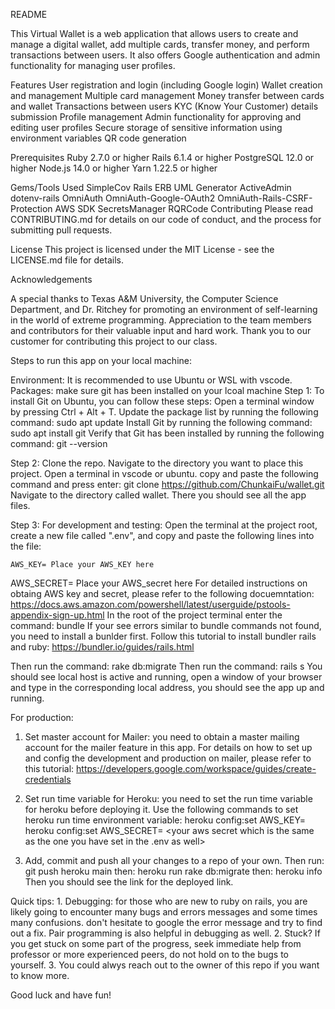 README

This Virtual Wallet is a web application that allows users to create and manage a digital wallet, add multiple cards, transfer money, and perform transactions between users. It also offers Google authentication and admin functionality for managing user profiles.

Features
	User registration and login (including Google login)
	Wallet creation and management
	Multiple card management
	Money transfer between cards and wallet
	Transactions between users
	KYC (Know Your Customer) details submission
	Profile management
	Admin functionality for approving and editing user profiles
	Secure storage of sensitive information using environment variables
	QR code generation
	
Prerequisites
	Ruby 2.7.0 or higher
	Rails 6.1.4 or higher
	PostgreSQL 12.0 or higher
	Node.js 14.0 or higher
	Yarn 1.22.5 or higher

Gems/Tools Used
	SimpleCov
	Rails ERB UML Generator
	ActiveAdmin
	dotenv-rails
	OmniAuth
	OmniAuth-Google-OAuth2
	OmniAuth-Rails-CSRF-Protection
	AWS SDK SecretsManager
	RQRCode
	Contributing
	Please read CONTRIBUTING.md for details on our code of conduct, and the process for submitting pull requests.

License
	This project is licensed under the MIT License - see the LICENSE.md file for details.


Acknowledgements

A special thanks to Texas A&M University, the Computer Science Department, and Dr. Ritchey for promoting an environment of self-learning in the world of extreme programming.
Appreciation to the team members and contributors for their valuable input and hard work.
Thank you to our customer for contributing this project to our class.


Steps to run this app on your local machine: 

Environment: It is recommended to use Ubuntu or WSL with vscode. 
Packages: make sure git has been installed on your lcoal machine
Step 1: 
To install Git on Ubuntu, you can follow these steps:
Open a terminal window by pressing Ctrl + Alt + T.
Update the package list by running the following command: sudo apt update
Install Git by running the following command: sudo apt install git
Verify that Git has been installed by running the following command: git --version

Step 2:
Clone the repo. Navigate to the directory you want to place this project. 
Open a terminal in vscode or ubuntu. copy and paste the following command and press enter:
git clone https://github.com/ChunkaiFu/wallet.git 
Navigate to the directory called wallet. There you should see all the app files. 

Step 3: 
For development and testing: 
Open the terminal at the project root, create a new file called ".env", and copy and paste the following lines into the file: 
```
AWS_KEY= Place your AWS_KEY here 
```

AWS_SECRET= Place your AWS_secret here 
For detailed instructions on obtaing AWS key and secret, please refer to the following docuemntation: 
https://docs.aws.amazon.com/powershell/latest/userguide/pstools-appendix-sign-up.html 
In the root of the project terminal enter the command: bundle 
If your see errors similar to bundle commands not found, you need to install a bunlder first. 
Follow this tutorial to install bundler rails and ruby: 
https://bundler.io/guides/rails.html

Then run the command: rake db:migrate 
Then run the command: rails s 
You should see local host is active and running, open a window of your browser and type in the corresponding local address, you should see 
the app up and running. 

For production: 
1. Set master account for Mailer: you need to obtain a master mailing account for the mailer feature in this app. For details on how to set up and config the development and production 
on mailer, please refer to this tutorial: 
https://developers.google.com/workspace/guides/create-credentials 

2. Set run time variable for Heroku: you need to set the run time variable for heroku before deploying it. 
Use the following commands to set heroku run time environment variable: 
	heroku config:set AWS_KEY= <your aws key here which is the same as the local env variables above>
	heroku config:set AWS_SECRET= <your aws secret which is the same as the one you have set in the .env as well>


3. Add, commit and push all your changes to a repo of your own. Then run: git push heroku main 
	then: heroku run rake db:migrate 
	then: heroku info 
Then you should see the link for the deployed link. 

Quick tips: 
	1. Debugging: for those who are new to ruby on rails, you are likely going to encounter many bugs and errors messages and some times many confusions. 
	don't hesitate to google the error message and try to find out a fix. Pair programming is also helpful in debugging as well. 
	2. Stuck? If you get stuck on some part of the progress, seek immediate help from professor or more experienced peers, do not hold on to the bugs to yourself. 
	3. You could alwys reach out to the owner of this repo if you want to know more. 

Good luck and have fun! 





